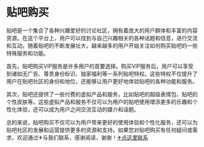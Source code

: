 # 贴吧购买

贴吧是一个集合了各种兴趣爱好的讨论社区，拥有着庞大的用户群体和丰富的内容资源。在这个平台上，用户可以找到与自己兴趣相关的各种话题和信息，进行交流和互动。随着贴吧的不断发展壮大，越来越多的用户开始关注如何购买贴吧的一些特殊服务和功能。

首先，贴吧购买VIP服务是许多用户的首要选择。购买VIP服务后，用户可以享受到诸如无广告、尊贵身份标识、独家福利等一系列贴吧特权。这些特权不仅提升了用户在贴吧社区的身份和地位，还能够让用户更好地体验贴吧的各种功能和服务。

其次，贴吧还提供了一些付费的虚拟产品和服务，比如贴吧的超级表情包、贴吧的个性皮肤等。这些虚拟产品和服务不仅可以为用户的贴吧使用增添更多的乐趣和个性化体验，还可以成为用户之间交流互动的媒介和话题。

总的来说，贴吧购买不仅可以为用户带来更好的使用体验和个性化服务，还可以为贴吧社区的发展和运营提供更多的资源和支持。如果您对贴吧购买有任何疑问或需求，欢迎通过✈与我们联系，感谢阅读，谢谢！[✈点这里联系](https://ss.k02.cc)